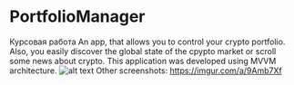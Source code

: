 # PortfolioManager
Курсовая работа
An app, that allows you to control your crypto portfolio. Also, you easily discover the global state of the cpypto market or scroll some news about crypto. 
This application was developed using MVVM architecture.
![alt text](https://i.imgur.com/tHH372p.png)
Other screenshots:
https://imgur.com/a/9Amb7Xf
